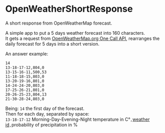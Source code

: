 # OpenWeatherShortResponse
A short response from OpenWeatherMap forecast.

A simple app to put a 5 days weather forecast into 160 characters.<br />
It gets a request from [OpenWeatherMap.org One Call API](https://openweathermap.org/api/one-call-api), rearranges the daily forecast for 5 days into a short version.

An answer example:
```
14                  
13-18-17-12,804,0   
13-15-16-11,500,53
11-18-18-15,803,0
13-20-19-16,801,0
14-24-24-20,803,0
17-25-26-21,801,0
20-26-25-23,804,13
21-30-28-24,803,0
```
Being: `14` the first day of the forecast.<br />
Then for each day, separated by space:<br />
`13-18-17-12` Morning-Day-Evening-Night temperature in C&deg;`,`[weather id](https://openweathermap.org/weather-conditions#Weather-Condition-Codes-2)`,`probability of precipitation in %
